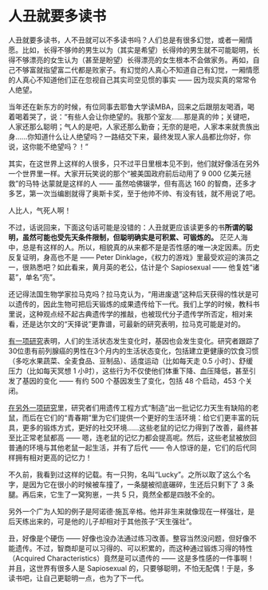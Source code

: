 # 人丑就要多读书
 
 人丑就要多读书，人不丑就可以不多读书吗？人们总是有很多幻觉，或者一厢情愿。比如，长得不够帅的男生以为（其实是希望）长得帅的男生就不可能聪明，长得不够漂亮的女生认为（甚至是盼望）长得漂亮的女生根本不会做家务。再如，自己不够富就指望富二代都是败家子。有幻觉的人真心不知道自己有幻觉，一厢情愿的人真心不知道他们正在忽视自己其实司空见惯的事实 —— 因为现实真的常常令人绝望。
 
 当年还在新东方的时候，有位同事去耶鲁大学读MBA，回来之后跟朋友喝酒，喝着喝着哭了，说：“有些人会让你绝望的。我那个室友……那是真的帅；关键吧，人家还那么聪明；气人的是吧，人家还那么勤奋；无奈的是吧，人家本来就贵族出身……你知道什么让人绝望吗？一路结交下来，最终发现人家人品都比你好，你说，这你能不绝望吗？！”
 
 其实，在这世界上这样的人很多，只不过平日里根本见不到，他们就好像活在另外一个世界里一样。大家开玩笑说的那个“被美国政府前后动用了 9 000 亿美元拯救”的马特·达蒙就是这样的人 —— 虽然哈佛辍学，但有高达 160 的智商，还多才多艺，第一次当编剧就得了奥斯卡奖，至于他帅不帅、有没有钱，就不用说了吧。
 
 人比人，气死人啊！
 
 不过，话说回来，下面这句话可能是没错的：人丑就更应该读更多的书**所谓的聪明，虽然可能也受先天条件限制，但聪明确实是可积累、可锻炼的。** 茫茫人海中，总是有这样的人。所以，相貌真的从来都不是是否性感的唯一决定因素。历史反复证明，身高也不是 —— Peter Dinklage，《权力的游戏》里最受欢迎的演员之一，很熟悉吧？如此看来，黄月英的老公，估计是个 Sapiosexual —— 他复姓“诸葛”，单名“亮”。
 
 还记得法国生物学家拉马克吗？拉马克认为，“用进废退”这种后天获得的性状是可以遗传的，因此生物可把后天锻炼的成果遗传给下一代。我们上学的时候，教科书里说，这种观点经不起古典遗传学的推敲，也被现代分子遗传学所否定，相对来看，还是达尔文的“天择说”更靠谱，可最新的研究表明，拉马克可能是对的。
 
 [有一项研究](http://reut.rs/1LSf7q0)表明，人们的生活状态发生变化时，基因也会发生变化。研究者跟踪了30位患有前列腺癌的男性在3个月内的生活状态变化，包括建立更健康的饮食习惯（多吃水果蔬菜、全麦食品、豆制品）、适度运动（比如每天走 0.5 小时）、舒缓压力（比如每天冥想 1 小时），这些行为不仅使他们体重下降、血压降低，甚至引发了基因的变化 —— 有约 500 个基因发生了变化，包括 48 个启动，453 个关闭。
 
 [在另外一项研究](http://www.technologyreview.com/node/411880/)里，研究者们用遗传工程方式“制造”出一批记忆力天生有缺陷的老鼠，而后在它们的“青春期”里为它们提供一个更好的生活环境：给它们更丰富的玩具，更多的锻炼方式，更好的社交环境……这些老鼠的记忆力得到了改善，最终甚至比正常老鼠都高 —— 嗯，连老鼠的记忆力都会提高呢。然后，这些老鼠被放回普通的环境与其他老鼠一起生活，并有了后代 —— 令人惊讶的是，它们的后代同样拥有相对更高的记忆力！
 
 不久前，我看到过这样的记载。有一只狗，名叫“Lucky”。之所以取了这么个名字，是因为它在很小的时候被车撞了，一条腿被彻底碾碎，生还后只剩下了 3 条腿。再后来，它生了一窝狗崽，一共 5 只，竟然全都是四肢不全的。
 
 另外一个广为人知的例子是阿诺德·施瓦辛格。他并非生来就像现在一样强壮，是后天练出来的，可是他的儿子却相对于其他孩子“天生强壮”。
 
 丑，好像是个硬伤 —— 好像也没办法通过练习改善。整容当然没问题，但好像不能遗传。不过，智商却是可以习得的、可以积累的，而这种通过锻炼习得的特性（Acquired Characteristics）竟然是可以遗传的 —— 这是多性感的一件事啊！并且，这世界有很多人是 Sapiosexual 的，只要够聪明，不怕无配偶！于是，多读书吧，让自己更聪明一点，也为了下一代。
 
 
 